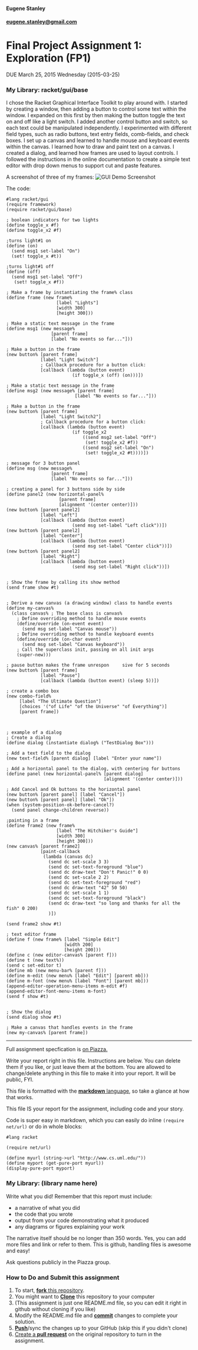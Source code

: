 #### Eugene Stanley
#### eugene.stanley@gmail.com

# Final Project Assignment 1: Exploration (FP1) 
DUE March 25, 2015 Wednesday (2015-03-25)

### My Library: racket/gui/base

I chose the Racket Graphical Interface Toolkit to play around with. I started by
creating a window, then adding a button to control some text within the window. I
expanded on this first by then making the button toggle the text on and off like
a light switch. I added another control button and switch, so each text could be
manipulated independently. I experimented with different field types, such as radio
buttons, text entry fields, comb-fields, and check boxes. I set up a canvas and 
learned to handle mouse and keyboard events within the canvas. I learned how to 
draw and paint text on a canvas. I created a dialog, and learned how frames are 
used to layout controls. I followed the instructions in the online documentation
to create a simple text editor with drop down menus to support cut and paste 
features.

A screenshot of three of my frames:
![GUI Demo Screenshot](https://github.com/esstanley/FP1/blob/master/demo_capture.PNG)

The code:
```
#lang racket/gui
(require framework)
(require racket/gui/base)

; boolean indicators for two lights
(define toggle_x #f)
(define toggle_x2 #f)

;turns light#1 on
(define (on)
  (send msg1 set-label "On")
  (set! toggle_x #t))
              
;turns light#1 off
(define (off)
  (send msg1 set-label "Off")
   (set! toggle_x #f))

; Make a frame by instantiating the frame% class
(define frame (new frame% 
                   [label "Lights"]
                   [width 300]
                   [height 300]))

; Make a static text message in the frame
(define msg1 (new message% 
                 [parent frame]
                 [label "No events so far..."]))
 
; Make a button in the frame
(new button% [parent frame]
             [label "Light Switch"]
             ; Callback procedure for a button click:
             [callback (lambda (button event)
                         (if toggle_x (off) (on)))])

; Make a static text message in the frame
(define msg2 (new message% [parent frame]
                          [label "No events so far..."]))
 
; Make a button in the frame
(new button% [parent frame]
             [label "Light Switch2"]
             ; Callback procedure for a button click:
             [callback (lambda (button event)
                         (if toggle_x2 
                             ((send msg2 set-label "Off")
                              (set! toggle_x2 #f)) 
                             ((send msg2 set-label "On")
                              (set! toggle_x2 #t))))])

; message for 3 button panel
(define msg (new message% 
                 [parent frame]
                 [label "No events so far..."]))

; creating a panel for 3 buttons side by side
(define panel2 (new horizontal-panel% 
                    [parent frame]
                    [alignment '(center center)]))
(new button% [parent panel2]
             [label "Left"]
             [callback (lambda (button event)
                         (send msg set-label "Left click"))])
(new button% [parent panel2]
             [label "Center"]
             [callback (lambda (button event)
                         (send msg set-label "Center click"))])
(new button% [parent panel2]
             [label "Right"]
             [callback (lambda (button event)
                         (send msg set-label "Right click"))])


; Show the frame by calling its show method
(send frame show #t)


; Derive a new canvas (a drawing window) class to handle events
(define my-canvas%
  (class canvas% ; The base class is canvas%
    ; Define overriding method to handle mouse events
    (define/override (on-event event)
      (send msg set-label "Canvas mouse"))
    ; Define overriding method to handle keyboard events
    (define/override (on-char event)
      (send msg set-label "Canvas keyboard"))
    ; Call the superclass init, passing on all init args
    (super-new)))

; pause button makes the frame unrespon     sive for 5 seconds
(new button% [parent frame]
             [label "Pause"]
             [callback (lambda (button event) (sleep 5))])

; create a combo box
(new combo-field%
     [label "The Ultimate Question"]
     [choices '("of Life" "of the Universe" "of Everything")]
     [parent frame])



; example of a dialog
; Create a dialog
(define dialog (instantiate dialog% ("TestDialog Box")))
 
; Add a text field to the dialog
(new text-field% [parent dialog] [label "Enter your name"])
 
; Add a horizontal panel to the dialog, with centering for buttons
(define panel (new horizontal-panel% [parent dialog]
                                     [alignment '(center center)]))
 
; Add Cancel and Ok buttons to the horizontal panel
(new button% [parent panel] [label "Cancel"])
(new button% [parent panel] [label "Ok"])
(when (system-position-ok-before-cancel?)
  (send panel change-children reverse))

;painting in a frame
(define frame2 (new frame%
                   [label "The Hitchiker's Guide"]
                   [width 300]
                   [height 300]))
(new canvas% [parent frame2]
             [paint-callback
              (lambda (canvas dc)
                (send dc set-scale 3 3)
                (send dc set-text-foreground "blue")
                (send dc draw-text "Don't Panic!" 0 0)
                (send dc set-scale 2 2)
                (send dc set-text-foreground "red")
                (send dc draw-text "42" 50 50)
                (send dc set-scale 1 1)
                (send dc set-text-foreground "black")
                (send dc draw-text "so long and thanks for all the fish" 0 200)
                )])

(send frame2 show #t)

; text editor frame
(define f (new frame% [label "Simple Edit"]
                      [width 200]
                      [height 200]))
(define c (new editor-canvas% [parent f]))
(define t (new text%))
(send c set-editor t)
(define mb (new menu-bar% [parent f]))
(define m-edit (new menu% [label "Edit"] [parent mb]))
(define m-font (new menu% [label "Font"] [parent mb]))
(append-editor-operation-menu-items m-edit #f)
(append-editor-font-menu-items m-font)
(send f show #t)


; Show the dialog
(send dialog show #t)
 
; Make a canvas that handles events in the frame
(new my-canvas% [parent frame])
```
************************************************************************************************************

Full assignment specfication is [on Piazza.][piazza]

Write your report right in this file. Instructions are below. You can delete them if you like, or just leave them at the bottom.
You are allowed to change/delete anything in this file to make it into your report. It will be public, FYI.

This file is formatted with the [**markdown** language][markdown], so take a glance at how that works.

This file IS your report for the assignment, including code and your story.

Code is super easy in markdown, which you can easily do inline `(require net/url)` or do in whole blocks:
```
#lang racket

(require net/url)

(define myurl (string->url "http://www.cs.uml.edu/"))
(define myport (get-pure-port myurl))
(display-pure-port myport)
```

### My Library: (library name here)
Write what you did!
Remember that this report must include:
 
* a narrative of what you did
* the code that you wrote
* output from your code demonstrating what it produced
* any diagrams or figures explaining your work 
 
The narrative itself should be no longer than 350 words. Yes, you can add more files and link or refer to them. This is github, handling files is awesome and easy!

Ask questions publicly in the Piazza group.

### How to Do and Submit this assignment

1. To start, [**fork** this repository][forking].
1. You might want to [**Clone**][ref-clone] this repository to your computer
  2. (This assignment is just one README.md file, so you can edit it right in github without cloning if you like)
1. Modify the README.md file and [**commit**][ref-commit] changes to complete your solution.
1. [**Push**][ref-push]/sync the changes up to your GitHub (skip this if you didn't clone)
1. [Create a **pull request**][pull-request] on the original repository to turn in the assignment.

<!-- Links -->
[piazza]: https://piazza.com/class/i55is8xqqwhmr?cid=411
[markdown]: https://help.github.com/articles/markdown-basics/
[forking]: https://guides.github.com/activities/forking/
[ref-clone]: http://gitref.org/creating/#clone
[ref-commit]: http://gitref.org/basic/#commit
[ref-push]: http://gitref.org/remotes/#push
[pull-request]: https://help.github.com/articles/creating-a-pull-request
